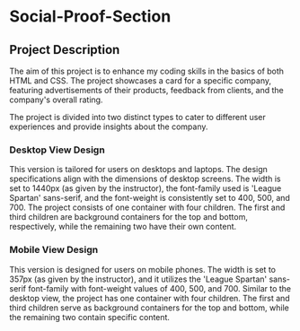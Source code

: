 # Social-Proof-Section

## Project Description

The aim of this project is to enhance my coding skills in the basics of both HTML and CSS. The project showcases a card for a specific company, featuring advertisements of their products, feedback from clients, and the company's overall rating.

The project is divided into two distinct types to cater to different user experiences and provide insights about the company.

### Desktop View Design

This version is tailored for users on desktops and laptops. The design specifications align with the dimensions of desktop screens. The width is set to 1440px (as given by the instructor), the font-family used is 'League Spartan' sans-serif, and the font-weight is consistently set to 400, 500, and 700. The project consists of one container with four children. The first and third children are background containers for the top and bottom, respectively, while the remaining two have their own content.

### Mobile View Design

This version is designed for users on mobile phones. The width is set to 357px (as given by the instructor), and it utilizes the 'League Spartan' sans-serif font-family with font-weight values of 400, 500, and 700. Similar to the desktop view, the project has one container with four children. The first and third children serve as background containers for the top and bottom, while the remaining two contain specific content.

